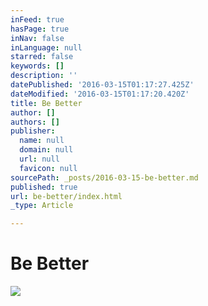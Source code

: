 ```yaml
---
inFeed: true
hasPage: true
inNav: false
inLanguage: null
starred: false
keywords: []
description: ''
datePublished: '2016-03-15T01:17:27.425Z'
dateModified: '2016-03-15T01:17:20.420Z'
title: Be Better
author: []
authors: []
publisher:
  name: null
  domain: null
  url: null
  favicon: null
sourcePath: _posts/2016-03-15-be-better.md
published: true
url: be-better/index.html
_type: Article

---
```

# Be Better
![](https://the-grid-user-content.s3-us-west-2.amazonaws.com/29ac1fd6-89d8-4f72-8575-675673cf50de.jpg)